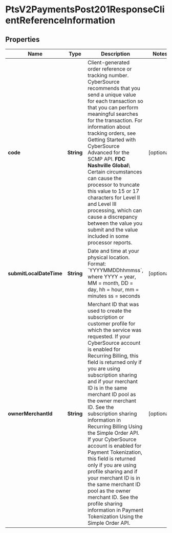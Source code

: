 
# PtsV2PaymentsPost201ResponseClientReferenceInformation

## Properties
Name | Type | Description | Notes
------------ | ------------- | ------------- | -------------
**code** | **String** | Client-generated order reference or tracking number. CyberSource recommends that you send a unique value for each transaction so that you can perform meaningful searches for the transaction.  For information about tracking orders, see Getting Started with CyberSource Advanced for the SCMP API.  **FDC Nashville Global**\\ Certain circumstances can cause the processor to truncate this value to 15 or 17 characters for Level II and Level III processing, which can cause a discrepancy between the value you submit and the value included in some processor reports.  |  [optional]
**submitLocalDateTime** | **String** | Date and time at your physical location.  Format: &#x60;YYYYMMDDhhmmss&#x60;, where YYYY &#x3D; year, MM &#x3D; month, DD &#x3D; day, hh &#x3D; hour, mm &#x3D; minutes ss &#x3D; seconds  |  [optional]
**ownerMerchantId** | **String** | Merchant ID that was used to create the subscription or customer profile for which the service was requested.  If your CyberSource account is enabled for Recurring Billing, this field is returned only if you are using subscription sharing and if your merchant ID is in the same merchant ID pool as the owner merchant ID.  See the subscription sharing information in Recurring Billing Using the Simple Order API.  If your CyberSource account is enabled for Payment Tokenization, this field is returned only if you are using profile sharing and if your merchant ID is in the same merchant ID pool as the owner merchant ID.  See the profile sharing information in Payment Tokenization Using the Simple Order API.  |  [optional]



